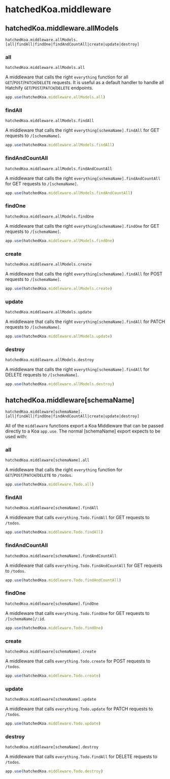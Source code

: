 # hatchedKoa.middleware

## hatchedKoa.middleware.allModels

`hatchedKoa.middleware.allModels.[all|findAll|findOne|findAndCountAll|create|update|destroy]`

### all

`hatchedKoa.middleware.allModels.all`

A middleware that calls the right `everything` function for all `GET`/`POST`/`PATCH`/`DELETE` requests. It is useful as a default handler to handle all Hatchify `GET`/`POST`/`PATCH`/`DELETE` endpoints.

```ts
app.use(hatchedKoa.middleware.allModels.all)
```

### findAll

`hatchedKoa.middleware.allModels.findAll`

A middleware that calls the right `everything[schemaName].findAll` for GET requests to `/[schemaName]`.

```ts
app.use(hatchedKoa.middleware.allModels.findAll)
```

### findAndCountAll

`hatchedKoa.middleware.allModels.findAndCountAll`

A middleware that calls the right `everything[schemaName].findAndCountAll` for GET requests to `/[schemaName]`.

```ts
app.use(hatchedKoa.middleware.allModels.findAndCountAll)
```

### findOne

`hatchedKoa.middleware.allModels.findOne`

A middleware that calls the right `everything[schemaName].findOne` for GET requests to `/[schemaName]`.

```ts
app.use(hatchedKoa.middleware.allModels.findOne)
```

### create

`hatchedKoa.middleware.allModels.create`

A middleware that calls the right `everything[schemaName].findAll` for POST requests to `/[schemaName]`.

```ts
app.use(hatchedKoa.middleware.allModels.create)
```

### update

`hatchedKoa.middleware.allModels.update`

A middleware that calls the right `everything[schemaName].findAll` for PATCH requests to `/[schemaName]`.

```ts
app.use(hatchedKoa.middleware.allModels.update)
```

### destroy

`hatchedKoa.middleware.allModels.destroy`

A middleware that calls the right `everything[schemaName].findAll` for DELETE requests to `/[schemaName]`.

```ts
app.use(hatchedKoa.middleware.allModels.destroy)
```

## hatchedKoa.middleware[schemaName]

`hatchedKoa.middleware[schemaName].[all|findAll|findOne|findAndCountAll|create|update|destroy]`

All of the `middleware` functions export a Koa Middleware that can be passed directly to a Koa `app.use`. The normal [schemaName] export expects to be used with:

### all

`hatchedKoa.middleware[schemaName].all`

A middleware that calls the right `everything` function for `GET`/`POST`/`PATCH`/`DELETE` to `/todos`.

```ts
app.use(hatchedKoa.middleware.Todo.all)
```

### findAll

`hatchedKoa.middleware[schemaName].findAll`

A middleware that calls `everything.Todo.findAll` for GET requests to `/todos`.

```ts
app.use(hatchedKoa.middleware.Todo.findAll)
```

### findAndCountAll

`hatchedKoa.middleware[schemaName].findAndCountAll`

A middleware that calls `everything.Todo.findAndCountAll` for GET requests to `/todos`.

```ts
app.use(hatchedKoa.middleware.Todo.findAndCountAll)
```

### findOne

`hatchedKoa.middleware[schemaName].findOne`

A middleware that calls `everything.Todo.findOne` for GET requests to `/[schemaName]/:id`.

```ts
app.use(hatchedKoa.middleware.Todo.findOne)
```

### create

`hatchedKoa.middleware[schemaName].create`

A middleware that calls `everything.Todo.create` for POST requests to `/todos`.

```ts
app.use(hatchedKoa.middleware.Todo.create)
```

### update

`hatchedKoa.middleware[schemaName].update`

A middleware that calls `everything.Todo.update` for PATCH requests to `/todos`.

```ts
app.use(hatchedKoa.middleware.Todo.update)
```

### destroy

`hatchedKoa.middleware[schemaName].destroy`

A middleware that calls `everything.Todo.findAll` for DELETE requests to `/todos`.

```ts
app.use(hatchedKoa.middleware.Todo.destroy)
```

